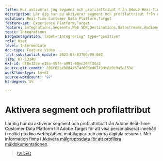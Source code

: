 ```yaml
---
title: Hur aktiverar jag segment och profilattribut från Adobe Real-Time CDP till Adobe Target?
description: Lär dig hur du aktiverar segment och profilattribut från Adobe Real-Time Customer Data Platform till Adobe Target för att visa personaliserat innehåll i realtid på dina webbplatser, mobilappar och andra digitala resurser.
solution: Real-Time Customer Data Platform,Target
feature-set: Experience Platform,Target
feature: Integrations,Segments,Web SDK,Destinations,Datastreams,Audiences,Experience Targeting
topic: Integrations
badgeIntegration: label="Integrering" type="positive"
role: User
level: Intermediate
doc-type: Feature Video
last-substantial-update: 2023-05-03T00:00:00Z
jira: KT-13140
exl-id: df0e12ee-e15a-457e-a091-68ec264f3da2
source-git-commit: 286c85aa88d44574f00ded67f0de8e0c945a153e
workflow-type: tm+mt
source-wordcount: '97'
ht-degree: 1%

---
```


# Aktivera segment och profilattribut

Lär dig hur du aktiverar segment och profilattribut från Adobe Real-Time Customer Data Platform till Adobe Target för att visa personaliserat innehåll i realtid på dina webbplatser, mobilappar och andra digitala resurser. Mer information finns i [Aktivera målgruppsdata för att profilera måldokumentationen](https://experienceleague.adobe.com/docs/experience-platform/destinations/ui/activate/activate-profile-request-destinations.html?lang=sv-SE).


>[!VIDEO](https://video.tv.adobe.com/v/3447359/?learn=on&enablevpops&captions=swe)
